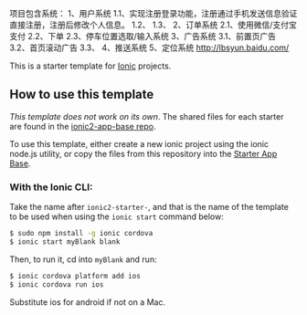 项目包含系统：
1、用户系统
    1.1、实现注册登录功能，注册通过手机发送信息验证直接注册，注册后修改个人信息。
    1.2、
    1.3、
2、订单系统
    2.1、使用微信/支付宝支付
    2.2、下单
    2.3、停车位置选取/输入系统
3、广告系统
    3.1、前置页广告
    3.2、首页滚动广告
    3.3、
4、推送系统
5、定位系统
    http://lbsyun.baidu.com/






This is a starter template for [Ionic](http://ionicframework.com/docs/) projects.

## How to use this template

*This template does not work on its own*. The shared files for each starter are found in the [ionic2-app-base repo](https://github.com/ionic-team/ionic2-app-base).

To use this template, either create a new ionic project using the ionic node.js utility, or copy the files from this repository into the [Starter App Base](https://github.com/ionic-team/ionic2-app-base).

### With the Ionic CLI:

Take the name after `ionic2-starter-`, and that is the name of the template to be used when using the `ionic start` command below:

```bash
$ sudo npm install -g ionic cordova
$ ionic start myBlank blank
```

Then, to run it, cd into `myBlank` and run:

```bash
$ ionic cordova platform add ios
$ ionic cordova run ios
```

Substitute ios for android if not on a Mac.





